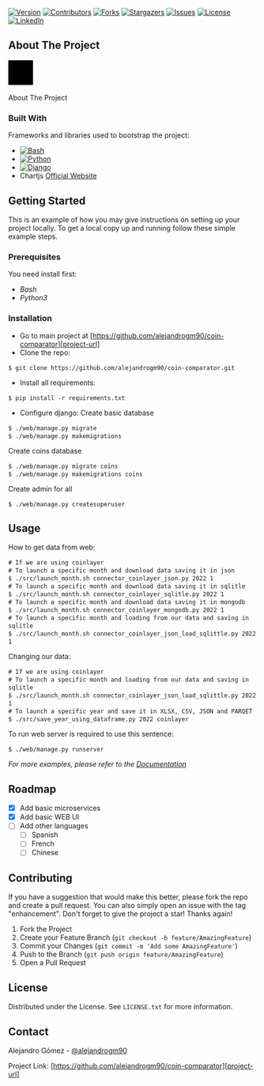 [![Version][version-shield]][version-url]
[![Contributors][contributors-shield]][contributors-url]
[![Forks][forks-shield]][forks-url]
[![Stargazers][stars-shield]][stars-url]
[![Issues][issues-shield]][issues-url]
[![License][license-shield]][license-url]
[![LinkedIn][linkedin-shield]][linkedin-url]

## About The Project

[![Product Name Screen Shot][product-screenshot]](https://github.com/alejandrogm90/coin-comparator)

About The Project

### Built With

Frameworks and libraries used to bootstrap the project:

* [![Bash][bash-shield]][bash-url]
* [![Python][python-shield]][python-url]
* [![Django][django-shield]][django-url]
* Chartjs [Official Website](https://www.chartjs.org/)

## Getting Started

This is an example of how you may give instructions on setting up your project locally.
To get a local copy up and running follow these simple example steps.

### Prerequisites

You need install first:

* _Bash_
* _Python3_

### Installation

- Go to main project at [https://github.com/alejandrogm90/coin-comparator][project-url]
- Clone the repo:
```shell
$ git clone https://github.com/alejandrogm90/coin-comparator.git
```

- Install all requirements:
```shell
$ pip install -r requirements.txt
```

- Configure django:
Create basic database
```shell
$ ./web/manage.py migrate
$ ./web/manage.py makemigrations
```
Create coins database
```shell
$ ./web/manage.py migrate coins
$ ./web/manage.py makemigrations coins
```
Create admin for all
```shell
$ ./web/manage.py createsuperuser
```


## Usage
How to get data from web:
```shell
# If we are using coinlayer
# To launch a specific month and download data saving it in json
$ ./src/launch_month.sh connector_coinlayer_json.py 2022 1
# To launch a specific month and download data saving it in sqlitle
$ ./src/launch_month.sh connector_coinlayer_sqlitle.py 2022 1
# To launch a specific month and download data saving it in mongodb
$ ./src/launch_month.sh connector_coinlayer_mongodb.py 2022 1
# To launch a specific month and loading from our data and saving in sqlitle
$ ./src/launch_month.sh connector_coinlayer_json_load_sqlittle.py 2022 1
```

Changing our data:
```shell
# If we are using coinlayer
# To launch a specific month and loading from our data and saving in sqlitle
$ ./src/launch_month.sh connector_coinlayer_json_load_sqlittle.py 2022 1
# To launch a specific year and save it in XLSX, CSV, JSON and PARQET
$ ./src/save_year_using_dataframe.py 2022 coinlayer
```

To run web server is required to use this sentence: 
```shell
$ ./web/manage.py runserver
```

_For more examples, please refer to the [Documentation][project-url]_

## Roadmap

- [X] Add basic microservices
- [X] Add basic WEB UI
- [ ] Add other languages
    - [ ] Spanish
    - [ ] French
    - [ ] Chinese

## Contributing

If you have a suggestion that would make this better, please fork the repo and create a pull request. You can also
simply open an issue with the tag "enhancement".
Don't forget to give the project a star! Thanks again!

1. Fork the Project
2. Create your Feature Branch (`git checkout -b feature/AmazingFeature`)
3. Commit your Changes (`git commit -m 'Add some AmazingFeature'`)
4. Push to the Branch (`git push origin feature/AmazingFeature`)
5. Open a Pull Request

## License

Distributed under the License. See `LICENSE.txt` for more information.

## Contact

Alejandro Gómez - [@alejandrogm90](https://github.com/alejandrogm90)

Project Link: [https://github.com/alejandrogm90/coin-comparator][project-url]

<!-- 
pip freeze > requirements.txt 
pipreqs --force
-->

[product-screenshot]: config/logo.png

[version-shield]: https://img.shields.io/badge/version-0.1.0-blue?style=for-the-badge
[bash-shield]: https://img.shields.io/badge/bash-000000?style=for-the-badge&logo=gnubash&logoColor=white
[python-shield]: https://img.shields.io/badge/python-000000?style=for-the-badge&logo=python&logoColor=white
[django-shield]: https://img.shields.io/badge/django-000000?style=for-the-badge&logo=django&logoColor=white
[contributors-shield]: https://img.shields.io/github/contributors/alejandrogm90/coin-comparator.svg?style=for-the-badge
[forks-shield]: https://img.shields.io/github/forks/alejandrogm90/coin-comparator.svg?style=for-the-badge
[stars-shield]: https://img.shields.io/github/stars/alejandrogm90/coin-comparator.svg?style=for-the-badge
[issues-shield]: https://img.shields.io/github/issues/alejandrogm90/coin-comparator.svg?style=for-the-badge
[license-shield]: https://img.shields.io/github/license/alejandrogm90/coin-comparator.svg?style=for-the-badge
[linkedin-shield]: https://img.shields.io/badge/-LinkedIn-black.svg?style=for-the-badge&logo=linkedin&colorB=555

[version-url]: https://github.com/alejandrogm90/coin-comparator/
[bash-url]: https://www.gnu.org/software/bash/
[python-url]: https://www.python.org/
[django-url]: https://www.djangoproject.com/
[contributors-url]: https://github.com/alejandrogm90/coin-comparator/graphs/contributors
[forks-url]: https://github.com/alejandrogm90/coin-comparator/network/members
[stars-url]: https://github.com/alejandrogm90/coin-comparator/stargazers
[issues-url]: https://github.com/alejandrogm90/coin-comparator/issues
[license-url]: https://github.com/alejandrogm90/coin-comparator/blob/master/LICENSE.txt
[linkedin-url]: https://www.linkedin.com/in/alejandro-g-762869129/
[project-url]: https://github.com/alejandrogm90/coin-comparator
